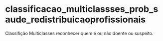 # classificacao_multiclassses_prob_saude_redistribuicaoprofissionais
Classifição Multiclasses reconhecer quem é ou não doente ou suspeito.
